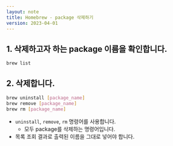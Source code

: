 ```yaml
---
layout: note
title: Homebrew - package 삭제하기
version: 2023-04-01
---
```





## 1. 삭제하고자 하는 package 이름을 확인합니다.

```sh
brew list
```


## 2. 삭제합니다.

```sh
brew uninstall [package_name]
brew remove [package_name]
brew rm [package_name]
```
- `uninstall`, `remove`, `rm` 명령어를 사용합니다.
    - 모두 package를 삭제하는 명령어입니다.
- 목록 조회 결과로 출력된 이름을 그대로 넣어야 합니다.


